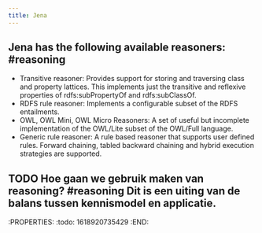 ```yaml
---
title: Jena
---
```


## Jena has the following available reasoners: #reasoning
- Transitive reasoner: Provides support for storing and traversing class and property lattices. This implements just the transitive and reflexive properties of rdfs:subPropertyOf and rdfs:subClassOf.
- RDFS rule reasoner: Implements a configurable subset of the RDFS entailments.
- OWL, OWL Mini, OWL Micro Reasoners: A set of useful but incomplete implementation of the OWL/Lite subset of the OWL/Full language.
- Generic rule reasoner: A rule based reasoner that supports user defined rules. Forward chaining, tabled backward chaining and hybrid execution strategies are supported.
## TODO Hoe gaan we gebruik maken van reasoning? #reasoning Dit is een uiting van de balans tussen kennismodel en applicatie.
:PROPERTIES:
:todo: 1618920735429
:END:
